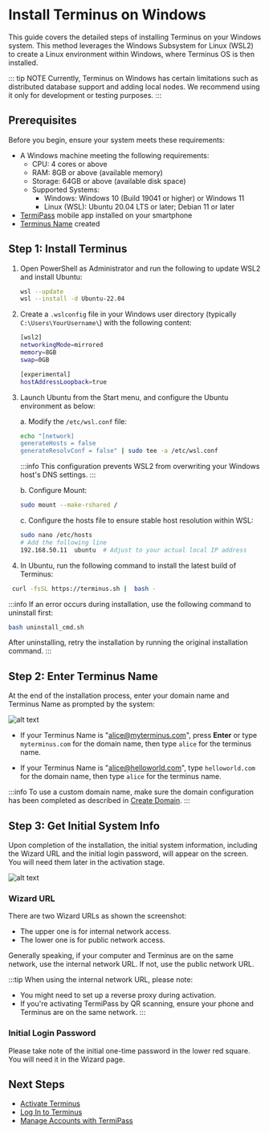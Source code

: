 
# Install Terminus on Windows

This guide covers the detailed steps of installing Terminus on your Windows system. This method leverages the Windows Subsystem for Linux (WSL2) to create a Linux environment within Windows, where Terminus OS is then installed.

::: tip NOTE
Currently, Terminus on Windows has certain limitations such as distributed database support and adding local nodes. We recommend using it only for development or testing purposes.
:::

## Prerequisites

Before you begin, ensure your system meets these requirements:

- A Windows machine meeting the following requirements:
  - CPU: 4 cores or above
  - RAM: 8GB or above (available memory)
  - Storage: 64GB or above (available disk space)
  - Supported Systems:
     - Windows: Windows 10 (Build 19041 or higher) or Windows 11 
     - Linux (WSL): Ubuntu 20.04 LTS or later; Debian 11 or later
- [TermiPass](../../../termipass/overview.md#download-termipass) mobile app installed on your smartphone
- [Terminus Name](../../../termipass/account/index.md#create-a-terminus-name) created

## Step 1: Install Terminus 

1. Open PowerShell as Administrator and run the following to update WSL2 and install Ubuntu:
   
   ```bash
   wsl --update
   wsl --install -d Ubuntu-22.04
   ```
   
2. Create a `.wslconfig` file in your Windows user directory (typically `C:\Users\YourUsername\`) with the following content:
   
   ```bash
   [wsl2]
   networkingMode=mirrored
   memory=8GB 
   swap=0GB

   [experimental]
   hostAddressLoopback=true

3. Launch Ubuntu from the Start menu, and configure the Ubuntu environment as below:

   a. Modify the `/etc/wsl.conf` file:

   ```bash
   echo "[network]
   generateHosts = false
   generateResolvConf = false" | sudo tee -a /etc/wsl.conf
   ```
   :::info
   This configuration prevents WSL2 from overwriting your Windows host's DNS settings.
   :::

   b. Configure Mount:

   ```bash
   sudo mount --make-rshared /
   ```

   c. Configure the hosts file to ensure stable host resolution within WSL:

   ```bash
   sudo nano /etc/hosts
   # Add the following line
   192.168.50.11  ubuntu  # Adjust to your actual local IP address
   ```
    
4. In Ubuntu, run the following command to install the latest build of Terminus:

  ```bash
   curl -fsSL https://terminus.sh |  bash -
   ```

   :::info
   If an error occurs during installation, use the following command to uninstall first:
   ```bash
   bash uninstall_cmd.sh
   ```
   After uninstalling, retry the installation by running the original installation command.
   :::

 
## Step 2: Enter Terminus Name

At the end of the installation process, enter your domain name and Terminus Name as prompted by the system:

![alt text](/images/how-to/terminus/enter_terminus_name.png)

- If your Terminus Name is "alice@myterminus.com", press **Enter** or type `myterminus.com` for the domain name, then type `alice` for the terminus name.

- If your Terminus Name is "alice@helloworld.com", type `helloworld.com` for the domain name, then type `alice` for the terminus name.

:::info
To use a custom domain name, make sure the domain configuration has been completed as described in [Create Domain](../../../space/domain/host-domain.md).
:::

## Step 3: Get Initial System Info

Upon completion of the installation, the initial system information, including the Wizard URL and the initial login password, will appear on the screen. You will need them later in the activation stage.

![alt text](/images/how-to/terminus/one_time_password.png)

### Wizard URL

There are two Wizard URLs as shown the screenshot:

- The upper one is for internal network access.
- The lower one is for public network access.

Generally speaking, if your computer and Terminus are on the same network, use the internal network URL. If not, use the public network URL.

:::tip
When using the internal network URL, please note:
- You might need to set up a reverse proxy during activation.
- If you're activating TermiPass by QR scanning, ensure your phone and Terminus are on the same network.
:::

### Initial Login Password

Please take note of the initial one-time password in the lower red square. You will need it in the Wizard page. 

## Next Steps

- [Activate Terminus](../wizard.md)
- [Log In to Terminus](../login.md)
- [Manage Accounts with TermiPass](../../../termipass/account/index.md)





